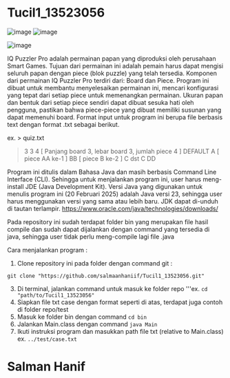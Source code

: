 # Tucil1_13523056
![image](https://github.com/user-attachments/assets/83df7ceb-85aa-4198-bd99-10e74e796205)
![image](https://github.com/user-attachments/assets/3eaebd3d-b85f-4c8c-8b08-2987aedf7291)

![image](https://github.com/user-attachments/assets/7a53d358-acff-4fd1-b8df-410f5d6f2b1e)

IQ Puzzler Pro adalah permainan papan yang diproduksi oleh perusahaan Smart Games. Tujuan dari permainan ini adalah pemain harus dapat mengisi seluruh papan dengan piece (blok puzzle) yang telah tersedia. 
Komponen dari permainan IQ Puzzler Pro terdiri dari: Board dan Piece.
Program ini dibuat untuk membantu menyelesaikan permainan ini, mencari konfigurasi yang tepat dari setiap piece untuk memenangkan permainan. Ukuran papan dan bentuk dari setiap piece sendiri dapat dibuat sesuka hati oleh pengguna, pastikan bahwa piece-piece yang dibuat memiliki susunan yang dapat memenuhi board.
Format input untuk program ini berupa file berbasis text dengan format .txt sebagai berikut.

ex. > quiz.txt

> 3 3 4   [ Panjang board 3, lebar board 3, jumlah piece 4 ]
DEFAULT
A      [ piece
AA       ke-1 ]
BB     [ piece
 B      ke-2 ]
C         dst
C
DD

Program ini ditulis dalam Bahasa Java dan masih berbasis Command Line Interface (CLI). Sehingga untuk menjalankan program ini, user harus meng-install JDE (Java Development Kit). Versi Java yang digunakan untuk menulis program ini (20 Februari 2025) adalah Java versi 23, sehingga user harus menggunakan versi yang sama atau lebih baru. JDK dapat di-unduh di tautan terlampir.
https://www.oracle.com/java/technologies/downloads/

Pada repository ini sudah terdapat folder bin yang merupakan file hasil compile dan sudah dapat dijalankan dengan command yang tersedia di java, sehingga user tidak perlu meng-compile lagi file .java

Cara menjalankan program :
1. Clone repository ini pada folder dengan command git :
```
git clone "https://github.com/salmaanhaniif/Tucil1_13523056.git"
```
3. Di terminal, jalankan command untuk masuk ke folder repo 
'''ex. ``` cd "path/to/Tucil1_13523056" ```
4. Siapkan file txt case dengan format seperti di atas, terdapat juga contoh di folder repo/test
5. Masuk ke folder bin dengan command
```cd bin```
6. Jalankan Main.class dengan command
```java Main```
7. Ikuti instruksi program dan masukkan path file txt (relative to Main.class)
ex. ```../test/case.txt```


# Salman Hanif
